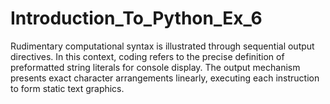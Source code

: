 # Introduction_To_Python_Ex_6
Rudimentary computational syntax is illustrated through sequential output directives. In this context, coding refers to the precise definition of preformatted string literals for console display. The output mechanism presents exact character arrangements linearly, executing each instruction to form static text graphics.

